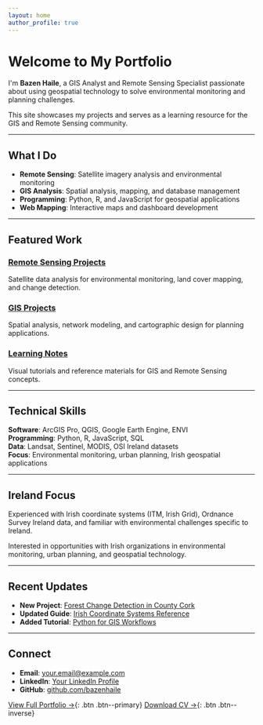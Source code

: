 ```yaml
---
layout: home
author_profile: true
---
```


# Welcome to My Portfolio

I'm **Bazen Haile**, a GIS Analyst and Remote Sensing Specialist passionate about using geospatial technology to solve environmental monitoring and planning challenges.

This site showcases my projects and serves as a learning resource for the GIS and Remote Sensing community.

---

## What I Do

- **Remote Sensing**: Satellite imagery analysis and environmental monitoring
- **GIS Analysis**: Spatial analysis, mapping, and database management  
- **Programming**: Python, R, and JavaScript for geospatial applications
- **Web Mapping**: Interactive maps and dashboard development

---

## Featured Work

### [Remote Sensing Projects](/remote-sensing/)
Satellite data analysis for environmental monitoring, land cover mapping, and change detection.

### [GIS Projects](/gis-projects/)  
Spatial analysis, network modeling, and cartographic design for planning applications.

### [Learning Notes](/notes/)
Visual tutorials and reference materials for GIS and Remote Sensing concepts.

---

## Technical Skills

**Software**: ArcGIS Pro, QGIS, Google Earth Engine, ENVI  
**Programming**: Python, R, JavaScript, SQL  
**Data**: Landsat, Sentinel, MODIS, OSI Ireland datasets  
**Focus**: Environmental monitoring, urban planning, Irish geospatial applications

---

## Ireland Focus

Experienced with Irish coordinate systems (ITM, Irish Grid), Ordnance Survey Ireland data, and familiar with environmental challenges specific to Ireland.

Interested in opportunities with Irish organizations in environmental monitoring, urban planning, and geospatial technology.

---

## Recent Updates

- **New Project**: [Forest Change Detection in County Cork](/portfolio/forest-change/)
- **Updated Guide**: [Irish Coordinate Systems Reference](/notes/irish-coordinates/)  
- **Added Tutorial**: [Python for GIS Workflows](/notes/python-gis/)

---

## Connect

- **Email**: [your.email@example.com](mailto:your.email@example.com)
- **LinkedIn**: [Your LinkedIn Profile](https://linkedin.com/in/yourprofile)
- **GitHub**: [github.com/bazenhaile](https://github.com/bazenhaile)

[View Full Portfolio →](/portfolio/){: .btn .btn--primary} [Download CV →](/assets/cv/bazen-haile-cv.pdf){: .btn .btn--inverse}
